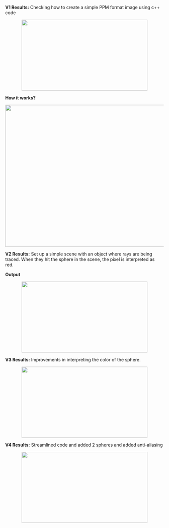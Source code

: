 **V1 Results:** Checking how to create a simple PPM format image using c++ code
<p align="center">
  <img src="https://github.com/user-attachments/assets/7bf3820d-1b8d-4d1b-9c66-49c2771d0eae" width="400" height="225">
</p>

**How it works?**
<p align="center">
  <img src="https://github.com/user-attachments/assets/d4902ee4-5bb2-4327-a37f-68d06857b9b1" width="600" height="450">
</p>

**V2 Results:** Set up a simple scene with an object where rays are being traced. When they hit the sphere in the scene, the pixel is interpreted as red.

**Output**
<p align="center">
  <img src="https://github.com/user-attachments/assets/aa652160-9008-4cc0-9e4c-457750c103d3" width="400" height="225">
</p>

**V3 Results:** Improvements in interpreting the color of the sphere.

<p align="center">
  <img src="https://github.com/user-attachments/assets/2530d498-7abf-42f1-82f5-0bb02df877e8" width="400" height="225">
</p>

**V4 Results:** Streamlined code and added 2 spheres and added anti-aliasing

<p align="center">
  <img src="https://github.com/user-attachments/assets/f288ea04-4657-488e-8bfe-de00e6c5f649" width="400" height="225">
</p>
